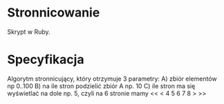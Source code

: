 # Stronnicowanie
Skrypt w Ruby.

# Specyfikacja
Algorytm stronnicujący, który otrzymuje 3 parametry:
A) zbiór elementów np 0..100
B) na ile stron podzielić zbiór A np. 10
C) ile stron ma się wyświetlać na dole np. 5, czyli na 6 stronie mamy << < 4 5 6 7 8 > >>
